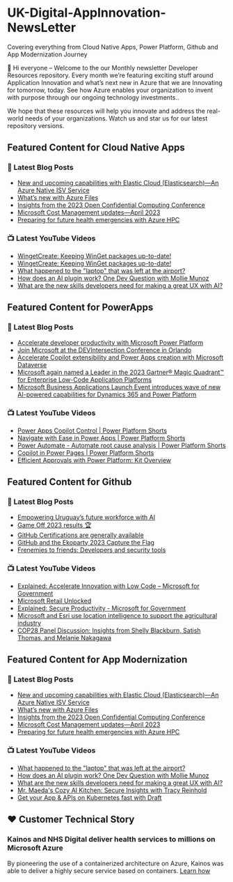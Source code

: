 # UK-Digital-AppInnovation-NewsLetter

Covering everything from Cloud Native Apps, Power Platform, Github and App Modernization Journey

👋 Hi everyone – Welcome to the our Monthly newsletter Developer Resources repository. Every month we’re featuring exciting stuff around Application Innovation and what’s next new in Azure that we are Innovating for tomorrow, today. See how Azure enables your organization to invent with purpose through our ongoing technology investments..


We hope that these resources will help you innovate and address the real-world needs of your organizations. Watch us and star us for our latest repository versions.

## Featured Content for Cloud Native Apps


### 📝 Latest Blog Posts

    
<!-- BLOGCNA:START -->
- [New and upcoming capabilities with Elastic Cloud (Elasticsearch)—An Azure Native ISV Service](https://azure.microsoft.com/blog/new-and-upcoming-capabilities-with-elastic-cloud-elasticsearch-an-azure-native-isv-service/)
- [What’s new with Azure Files](https://azure.microsoft.com/blog/what-s-new-with-azure-files/)
- [Insights from the 2023 Open Confidential Computing Conference](https://azure.microsoft.com/blog/insights-from-the-2023-open-confidential-computing-conference/)
- [Microsoft Cost Management updates—April 2023](https://azure.microsoft.com/blog/microsoft-cost-management-updates-april-2023/)
- [Preparing for future health emergencies with Azure HPC ](https://azure.microsoft.com/blog/preparing-for-future-health-emergencies-with-azure-hpc/)
<!-- BLOGCNA:END -->

### 📺 Latest YouTube Videos

 
<!-- YOUTUBECNA:START -->
- [WingetCreate: Keeping WinGet packages up-to-date!](https://www.youtube.com/watch?v=uRXREXaPrb4)
- [WingetCreate: Keeping WinGet packages up-to-date!](https://www.youtube.com/watch?v=CD5pwO348Oc)
- [What happened to the &quot;laptop&quot; that was left at the airport?](https://www.youtube.com/watch?v=f576faq6NqQ)
- [How does an AI plugin work? One Dev Question with Mollie Munoz](https://www.youtube.com/watch?v=BmUMuoj0kyE)
- [What are the new skills developers need for making a great UX with AI?](https://www.youtube.com/watch?v=Z-Qj2DAW334)
<!-- YOUTUBECNA:END -->

##  Featured Content for PowerApps
### 📝 Latest Blog Posts
<!-- BLOGPOWER:START -->
- [Accelerate developer productivity with Microsoft Power Platform](https://powerapps.microsoft.com/en-us/blog/accelerate-developer-productivity-with-microsoft-power-platform/)
- [Join Microsoft at the DEVIntersection Conference in Orlando](https://powerapps.microsoft.com/en-us/blog/join-microsoft-the-devintersection-conference-in-orlando/)
- [Accelerate Copilot extensibility and Power Apps creation with Microsoft Dataverse](https://www.microsoft.com/en-us/power-platform/blog/2023/11/15/accelerate-copilot-extensibility-and-power-app-creation-with-microsoft-dataverse/)
- [Microsoft again named a Leader in the 2023 Gartner® Magic Quadrant™ for Enterprise Low-Code Application Platforms](https://powerapps.microsoft.com/en-us/blog/microsoft-again-named-a-leader-in-the-2023-gartner-magic-quadrant-for-enterprise-low-code-application-platforms/)
- [Microsoft Business Applications Launch Event introduces wave of new AI-powered capabilities for Dynamics 365 and Power Platform](https://cloudblogs.microsoft.com/dynamics365/bdm/2023/10/25/microsoft-business-applications-launch-event-introduces-wave-of-new-ai-powered-capabilities-for-dynamics-365-and-power-platform/)
<!-- BLOGPOWER:END -->
 ### 📺 Latest YouTube Videos
    
<!-- YOUTUBEPOWER:START -->
- [Power Apps Copilot Control | Power Platform Shorts](https://www.youtube.com/watch?v=11mTv6vZTvY)
- [Navigate with Ease in Power Apps | Power Platform Shorts](https://www.youtube.com/watch?v=9GJRp4bCnWc)
- [Power Automate - Automate root cause analysis | Power Platform Shorts](https://www.youtube.com/watch?v=pA_Yb-FXTs4)
- [Copilot in Power Pages | Power Platform Shorts](https://www.youtube.com/watch?v=K6a5LVLaaOg)
- [Efficient Approvals with Power Platform: Kit Overview](https://www.youtube.com/watch?v=IxenSFO8gOM)
<!-- YOUTUBEPOWER:END -->

##  Featured Content for Github
### 📝 Latest Blog Posts
<!-- BLOGGITHUB:START -->
- [Empowering Uruguay’s future workforce with AI](https://github.blog/2024-01-11-empowering-uruguays-future-workforce-with-ai/)
- [Game Off 2023 results 🏆](https://github.blog/2024-01-09-game-off-2023-results/)
- [GitHub Certifications are generally available](https://github.blog/2024-01-08-github-certifications-are-generally-available/)
- [GitHub and the Ekoparty 2023 Capture the Flag](https://github.blog/2024-01-08-github-and-the-ekoparty-2023-capture-the-flag/)
- [Frenemies to friends: Developers and security tools](https://github.blog/2024-01-08-frenemies-to-friends-developers-and-security-tools/)
<!-- BLOGGITHUB:END -->
### 📺 Latest YouTube Videos
<!-- YOUTUBEGITHUB:START -->
- [Explained: Accelerate Innovation with Low Code – Microsoft for Government](https://www.youtube.com/watch?v=VZlBI4JaCp8)
- [Microsoft Retail Unlocked](https://www.youtube.com/watch?v=XhIemS18N-I)
- [Explained: Secure Productivity - Microsoft for Government](https://www.youtube.com/watch?v=eF18HPG8OJo)
- [Microsoft and Esri use location intelligence to support the agricultural industry](https://www.youtube.com/watch?v=TCA-HGSrPDs)
- [COP28 Panel Discussion: Insights from Shelly Blackburn, Satish Thomas, and Melanie Nakagawa](https://www.youtube.com/watch?v=HZXBZIvG2eU)
<!-- YOUTUBEGITHUB:END -->
##  Featured Content for App Modernization
### 📝 Latest Blog Posts
<!-- BLOGAPPMOD:START -->
- [New and upcoming capabilities with Elastic Cloud (Elasticsearch)—An Azure Native ISV Service](https://azure.microsoft.com/blog/new-and-upcoming-capabilities-with-elastic-cloud-elasticsearch-an-azure-native-isv-service/)
- [What’s new with Azure Files](https://azure.microsoft.com/blog/what-s-new-with-azure-files/)
- [Insights from the 2023 Open Confidential Computing Conference](https://azure.microsoft.com/blog/insights-from-the-2023-open-confidential-computing-conference/)
- [Microsoft Cost Management updates—April 2023](https://azure.microsoft.com/blog/microsoft-cost-management-updates-april-2023/)
- [Preparing for future health emergencies with Azure HPC ](https://azure.microsoft.com/blog/preparing-for-future-health-emergencies-with-azure-hpc/)
<!-- BLOGAPPMOD:END -->
### 📺 Latest YouTube Videos
<!-- YOUTUBEAPPMOD:START -->
- [What happened to the &quot;laptop&quot; that was left at the airport?](https://www.youtube.com/watch?v=f576faq6NqQ)
- [How does an AI plugin work? One Dev Question with Mollie Munoz](https://www.youtube.com/watch?v=BmUMuoj0kyE)
- [What are the new skills developers need for making a great UX with AI?](https://www.youtube.com/watch?v=Z-Qj2DAW334)
- [Mr. Maeda&#39;s Cozy AI Kitchen: Secure Insights with Tracy Reinhold](https://www.youtube.com/watch?v=-w7J7jXg-CA)
- [Get your App &amp; APIs on Kubernetes fast with Draft](https://www.youtube.com/watch?v=Es212osaEbU)
<!-- YOUTUBEAPPMOD:END -->


## ♥️ Customer Technical Story 

### Kainos and NHS Digital deliver health services to millions on Microsoft Azure

By pioneering the use of a containerized architecture on Azure, Kainos was able to deliver a highly secure service based on containers. [Learn how](https://customers.microsoft.com/en-us/story/1368348549535774520-kainos-and-nhs-digital-deliver-health-services-to-millions-on-microsoft-azure)

